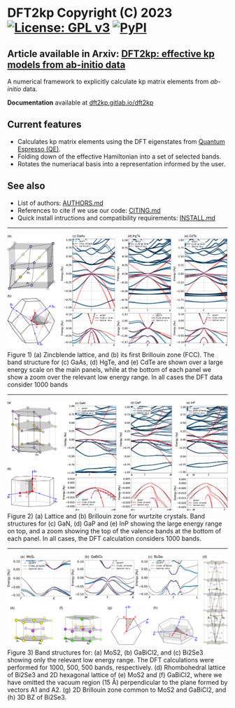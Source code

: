 # DFT2kp Copyright (C) 2023 [![License: GPL v3](https://img.shields.io/badge/License-GPLv3-blue.svg)](https://www.gnu.org/licenses/gpl-3.0) [![PyPI](https://img.shields.io/pypi/v/dft2kp)](https://pypi.org/project/dft2kp/)
## Article available in Arxiv: [DFT2kp: effective kp models from ab-initio data](https://arxiv.org/abs/2306.08554)

A numerical framework to explicitly calculate kp matrix elements from *ab-initio* data.

**Documentation** available at [dft2kp.gitlab.io/dft2kp](https://dft2kp.gitlab.io/dft2kp/)

## Current features

- Calculates kp matrix elements using the DFT eigenstates from [Quantum Espresso (QE)](https://gitlab.com/QEF/q-e).
- Folding down of the effective Hamiltonian into a set of selected bands.
- Rotates the numeriacal basis into a representation informed by the user.

## See also

- List of authors: [AUTHORS.md](https://github.com/Augusto-de-Lelis-Araujo/DFT2kp-effective-kp-models/blob/main/AUTHORS.md)
- References to cite if we use our code: [CITING.md](https://github.com/Augusto-de-Lelis-Araujo/DFT2kp-effective-kp-models/blob/main/CITING.md)
- Quick install intructions and compatibility requirements: [INSTALL.md](https://github.com/Augusto-de-Lelis-Araujo/DFT2kp-effective-kp-models/blob/main/INSTALL.md)

------------------------------------------------------------------------
<img src="docs/figures/zincblende.png">
Figure 1) (a) Zincblende lattice, and (b) its first Brillouin zone (FCC). The band structure for (c) GaAs, (d) HgTe, and (e) CdTe are shown over a large energy scale on the main panels, while at the bottom of each panel we show a zoom over the relevant low energy range. In all cases the DFT data consider 1000 bands

------------------------------------------------------------------------
<img src="docs/figures/wurtzite.png">
Figure 2) (a) Lattice and (b) Brillouin zone for wurtzite crystals. Band structures for (c) GaN, (d) GaP and (e) InP showing the large energy range on top, and a zoom showing the top of the valence bands at the bottom of each panel. In all cases, the DFT calculation considers 1000 bands.

------------------------------------------------------------------------
<img src="docs/figures/OtherMaterial.png">
Figure 3) Band structures for: (a) MoS2, (b) GaBiCl2, and (c) Bi2Se3 showing only the relevant low energy range. The DFT calculations were performed for 1000, 500, 500 bands, respectively. (d) Rhombohedral lattice of Bi2Se3 and 2D hexagonal lattice of (e) MoS2 and (f) GaBiCl2, where we have omitted the vacuum region (15 Å) perpendicular to the plane formed by vectors A1 and A2. (g) 2D Brillouin zone common to MoS2 and GaBiCl2, and (h) 3D BZ of Bi2Se3.
